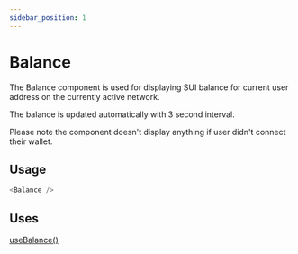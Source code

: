 ```yaml
---
sidebar_position: 1
---
```


# Balance

The Balance component is used for displaying SUI balance for current user address on the currently active network.

The balance is updated automatically with 3 second interval.

Please note the component doesn't display anything if user didn't connect their wallet.

## Usage

```ts title="MyComponent.tsx"
<Balance />
```

## Uses

[useBalance()](../hooks/usebalance.md)
